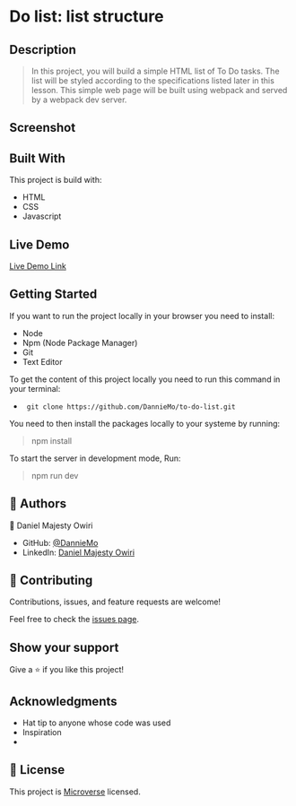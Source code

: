 # Do list: list structure
## Description

> In this project, you will build a simple HTML list of To Do tasks. The list will be styled according to the specifications listed later in this lesson. This simple web page will be built using webpack and served by a webpack dev server.

## Screenshot


## Built With
This project is build with:

- HTML
- CSS
- Javascript

## Live Demo

[Live Demo Link]()


## Getting Started

If you want to run the project locally in your browser you need to install: 

  - Node
  - Npm (Node Package Manager)
  - Git
  - Text Editor

To get the content of this project locally you need to run this command in your terminal:

- ` git clone https://github.com/DannieMo/to-do-list.git`

You need to then install the packages locally to your systeme by running: 

 > npm install 

To start the server in development mode, Run: 

 > npm run dev 


## 👤 Authors

👤 Daniel Majesty Owiri

- GitHub: [@DannieMo](https://github.com/DannieMo)
- LinkedIn: [Daniel Majesty Owiri](linkedin.com/in/daniel-majesty-owiri-85175616b)

## 🤝 Contributing

Contributions, issues, and feature requests are welcome!

Feel free to check the [issues page](https://github.com/DannieMo/to-do-list/issues).

## Show your support

Give a ⭐️ if you like this project!

## Acknowledgments

- Hat tip to anyone whose code was used
- Inspiration
-

## 📝 License

This project is [Microverse](https://www.microverse.org/) licensed.
